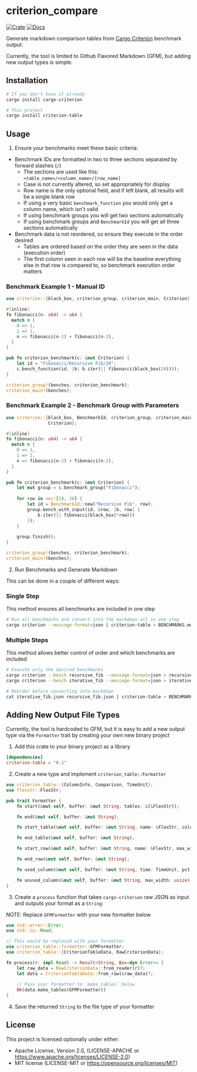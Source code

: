 # criterion_compare

[![Crate](https://img.shields.io/crates/v/flexstr?style=for-the-badge)](https://crates.io/crates/criterion-table)
[![Docs](https://img.shields.io/docsrs/flexstr?style=for-the-badge)](https://docs.rs/criterion-table)

Generate markdown comparison tables from 
[Cargo Criterion](https://github.com/bheisler/cargo-criterion) benchmark output. 

Currently, the tool is limited to Github Flavored Markdown (GFM), but adding 
new output types is simple.

## Installation

```bash
# If you don't have it already
cargo install cargo-criterion

# This project
cargo install criterion-table
```

## Usage

1. Ensure your benchmarks meet these basic criteria:

* Benchmark IDs are formatted in two to three sections separated by forward 
  slashes (`/`)
    * The sections are used like this: `<table_name>/<column_name>/[row_name]`
    * Case is not currently altered, so set appropriately for display
    * Row name is the only optional field, and if left blank, all results 
      will be a single blank row
    * If using a very basic `benchmark_function` you would only get a column 
      name, which isn't valid
    * If using benchmark groups you will get two sections automatically
    * If using benchmark groups and `BenchmarkId` you will get all three 
      sections automatically
* Benchmark data is not reordered, so ensure they execute in the order desired
    * Tables are ordered based on the order they are seen in the data 
      (execution order)
    * The first column seen in each row will be the baseline everything else 
      in that row is compared to, so benchmark execution order matters

### Benchmark Example 1 - Manual ID

```rust
use criterion::{black_box, criterion_group, criterion_main, Criterion};

#[inline]
fn fibonacci(n: u64) -> u64 {
  match n {
    0 => 1,
    1 => 1,
    n => fibonacci(n-1) + fibonacci(n-2),
  }
}

pub fn criterion_benchmark(c: &mut Criterion) {
    let id = "Fibonacci/Recursive Fib/20";
    c.bench_function(id, |b| b.iter(|| fibonacci(black_box(20))));
}

criterion_group!(benches, criterion_benchmark);
criterion_main!(benches);
```

### Benchmark Example 2 - Benchmark Group with Parameters

```rust
use criterion::{black_box, BenchmarkId, criterion_group, criterion_main, 
                Criterion};

#[inline]
fn fibonacci(n: u64) -> u64 {
  match n {
    0 => 1,
    1 => 1,
    n => fibonacci(n-1) + fibonacci(n-2),
  }
}

pub fn criterion_benchmark(c: &mut Criterion) {
    let mut group = c.benchmark_group("Fibonacci");
    
    for row in vec![10, 20] {
        let id = BenchmarkId::new("Recursive Fib", row);
        group.bench_with_input(id, &row, |b, row| {
            b.iter(|| fibonacci(black_box(*row)))
        });
    }
    
    group.finish();
}

criterion_group!(benches, criterion_benchmark);
criterion_main!(benches);
```

2. Run Benchmarks and Generate Markdown

This can be done in a couple of different ways:

### Single Step

This method ensures all benchmarks are included in one step

```bash
# Run all benchmarks and convert into the markdown all in one step
cargo criterion --message-format=json | criterion-table > BENCHMARKS.md
```

### Multiple Steps

This method allows better control of order and which benchmarks are included

```bash
# Execute only the desired benchmarks
cargo criterion --bench recursive_fib --message-format=json > recursive_fib.json
cargo criterion --bench iterative_fib --message-format=json > iterative_fib.json

# Reorder before converting into markdown
cat iterative_fib.json recursive_fib.json | criterion-table > BENCHMARKS.md
```

## Adding New Output File Types

Currently, the tool is hardcoded to GFM, but it is easy to add a new output 
type via the `Formatter` trait by creating your own new binary project

1. Add this crate to your binary project as a library

```toml
[dependencies]
criterion-table = "0.1"
```

2. Create a new type and implement `criterion_table::Formatter`

```rust
use criterion_table::{ColumnInfo, Comparison, TimeUnit};
use flexstr::FlexStr;

pub trait Formatter {
    fn start(&mut self, buffer: &mut String, tables: &[&FlexStr]);

    fn end(&mut self, buffer: &mut String);

    fn start_table(&mut self, buffer: &mut String, name: &FlexStr, columns: &[ColumnInfo]);

    fn end_table(&mut self, buffer: &mut String);

    fn start_row(&mut self, buffer: &mut String, name: &FlexStr, max_width: usize);

    fn end_row(&mut self, buffer: &mut String);

    fn used_column(&mut self, buffer: &mut String, time: TimeUnit, pct: Comparison, max_width: usize);

    fn unused_column(&mut self, buffer: &mut String, max_width: usize);
}
```

3. Create a `process` function that takes `cargo-criterion` raw JSON as 
   input and outputs your format as a `String`:

NOTE: Replace `GFMFormatter` with your new formatter below 

```rust
use std::error::Error;
use std::io::Read;

// This would be replaced with your formatter
use criterion_table::formatter::GFMFormatter;
use criterion_table::{CriterionTableData, RawCriterionData};

fn process(r: impl Read) -> Result<String, Box<dyn Error>> {
    let raw_data = RawCriterionData::from_reader(r)?;
    let data = CriterionTableData::from_raw(&raw_data)?;
    
    // Pass your formatter to `make_tables` below
    Ok(data.make_tables(GFMFormatter))
}
```

4. Save the returned `String` to the file type of your formatter

## License

This project is licensed optionally under either:

* Apache License, Version 2.0, (LICENSE-APACHE
  or https://www.apache.org/licenses/LICENSE-2.0)
* MIT license (LICENSE-MIT or https://opensource.org/licenses/MIT)
